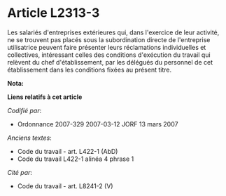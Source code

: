 # Article L2313-3

Les salariés d'entreprises extérieures qui, dans l'exercice de leur activité, ne se trouvent pas placés sous la subordination
directe de l'entreprise utilisatrice peuvent faire présenter leurs réclamations individuelles et collectives, intéressant
celles des conditions d'exécution du travail qui relèvent du chef d'établissement, par les délégués du personnel de cet
établissement dans les conditions fixées au présent titre.

**Nota:**



**Liens relatifs à cet article**

_Codifié par_:

  - Ordonnance 2007-329 2007-03-12 JORF 13 mars 2007

_Anciens textes_:

  - Code du travail - art. L422-1 (AbD)
  - Code du travail L422-1 alinéa 4 phrase 1

_Cité par_:

  - Code du travail - art. L8241-2 (V)
